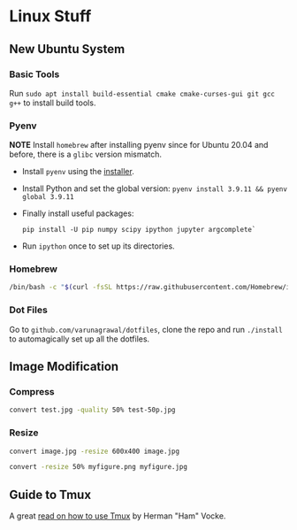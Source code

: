 # Linux Stuff

## New Ubuntu System

### Basic Tools

Run `sudo apt install build-essential cmake cmake-curses-gui git gcc g++` to install build tools.

### Pyenv

**NOTE** Install `homebrew` after installing pyenv since for Ubuntu 20.04 and before, there is a `glibc` version mismatch.

- Install `pyenv` using the [installer](https://github.com/pyenv/pyenv-installer).
- Install Python and set the global version: `pyenv install 3.9.11 && pyenv global 3.9.11`
- Finally install useful packages:

  ```
  pip install -U pip numpy scipy ipython jupyter argcomplete`
  ```
- Run `ipython` once to set up its directories.

### Homebrew

```sh
/bin/bash -c "$(curl -fsSL https://raw.githubusercontent.com/Homebrew/install/HEAD/install.sh)"
```

### Dot Files

Go to `github.com/varunagrawal/dotfiles`, clone the repo and run `./install` to automagically set up all the dotfiles.

## Image Modification

### Compress

```sh
convert test.jpg -quality 50% test-50p.jpg
```

### Resize

```sh
convert image.jpg -resize 600x400 image.jpg
```

```sh
convert -resize 50% myfigure.png myfigure.jpg
```

## Guide to Tmux

A great [read on how to use Tmux](http://www.hamvocke.com/blog/a-quick-and-easy-guide-to-tmux/) by Herman "Ham" Vocke.
